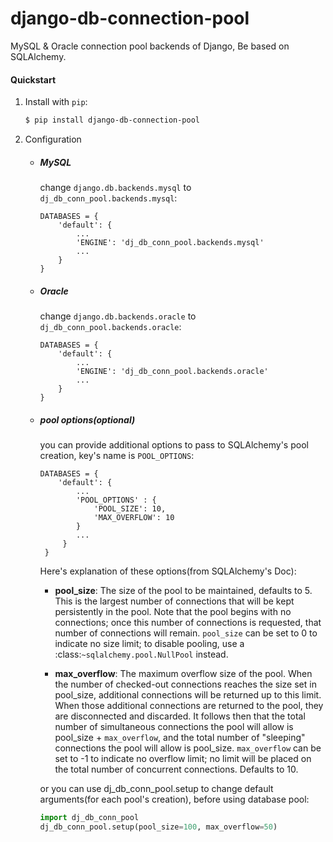 # django-db-connection-pool

MySQL & Oracle connection pool backends of Django, Be based on SQLAlchemy.


#### Quickstart
1. Install with `pip`:
    ```bash
    $ pip install django-db-connection-pool
    ```

2. Configuration
    * ##### MySQL  
        change `django.db.backends.mysql` to `dj_db_conn_pool.backends.mysql`:
        ```
        DATABASES = {
            'default': {
                ...
                'ENGINE': 'dj_db_conn_pool.backends.mysql'
                ...
            }
        }
        ```
    
    * ##### Oracle  
        change `django.db.backends.oracle` to `dj_db_conn_pool.backends.oracle`:
        ```
        DATABASES = {
            'default': {
                ...
                'ENGINE': 'dj_db_conn_pool.backends.oracle'
                ...
            }
        }
        ```
    * ##### pool options(optional)
        you can provide additional options to pass to SQLAlchemy's pool creation, key's name is `POOL_OPTIONS`:
        ```
        DATABASES = {
            'default': {
                ...
                'POOL_OPTIONS' : {
                    'POOL_SIZE': 10,
                    'MAX_OVERFLOW': 10
                }
                ...
             }
         }
        ```
        
        Here's explanation of these options(from SQLAlchemy's Doc):
        
        * **pool_size**: The size of the pool to be maintained,
                  defaults to 5. This is the largest number of connections that
                  will be kept persistently in the pool. Note that the pool
                  begins with no connections; once this number of connections
                  is requested, that number of connections will remain.
                  `pool_size` can be set to 0 to indicate no size limit; to
                  disable pooling, use a :class:`~sqlalchemy.pool.NullPool`
                  instead.
        
        * **max_overflow**: The maximum overflow size of the
                  pool. When the number of checked-out connections reaches the
                  size set in pool_size, additional connections will be
                  returned up to this limit. When those additional connections
                  are returned to the pool, they are disconnected and
                  discarded. It follows then that the total number of
                  simultaneous connections the pool will allow is pool_size +
                  `max_overflow`, and the total number of "sleeping"
                  connections the pool will allow is pool_size. `max_overflow`
                  can be set to -1 to indicate no overflow limit; no limit
                  will be placed on the total number of concurrent
                  connections. Defaults to 10.
                  
        or you can use dj_db_conn_pool.setup to change default arguments(for each pool's creation), before using database pool:
        ```python
        import dj_db_conn_pool
        dj_db_conn_pool.setup(pool_size=100, max_overflow=50)
        ```
